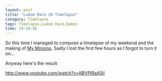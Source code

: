 ```yaml
---
layout: post
title: "Ludum Dare 20 Timelapse"
category: Timelapse
tags: Timelapse,Ludum Dare,Games
time: 14:14:56
---
```

So this time I managed to compose a timelapse of my weekend and the making of [My Minions](/blog/my_minions). Sadly I lost the first few hours as I forgot to turn it on...

Anyway here's the result:  

http://www.youtube.com/watch?v=ABVPlRaA5iI

